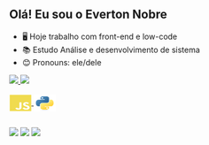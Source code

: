 ## Olá! Eu sou o Everton Nobre

- 🖥 Hoje trabalho com front-end e low-code
- 📚 Estudo Análise e desenvolvimento de sistema
- 😊 Pronouns: ele/dele

<div>
  <a href="https://github.com/Everton-Nobre">
  <img height="180em" src="https://github-readme-stats.vercel.app/api?username=Everton-Nobre&show_icons=true&theme=dark&include_all+commits=true&count_private=true"/>
  <img height="170em" src="https://github-readme-stats.vercel.app/api/top-langs/?username=Everton-Nobre&layout=compact&langs_count=16&theme=dark"/>
</div>


<div style="display: inline_block"><br>
  <img align="center" alt="Rafa-Js" height="30" width="40" src="https://raw.githubusercontent.com/devicons/devicon/master/icons/javascript/javascript-plain.svg">
  <img align="center" alt="Rafa-Python" height="30" width="40" src="https://raw.githubusercontent.com/devicons/devicon/master/icons/python/python-original.svg">
</div>
  
  ##
 
<div> 
   <a href="https://wa.me/11968621004" target="_blank"><img src="https://img.shields.io/badge/WhatsApp-25D366?style=for-the-badge&logo=whatsapp&logoColor=white" target="_blank"></a> 
  <a href = "mailto:nobreeverton31@gmail.com"><img src="https://img.shields.io/badge/-Gmail-%23333?style=for-the-badge&logo=gmail&logoColor=white" target="_blank"></a>
  <a href="https://www.linkedin.com/in/%C3%A9verton-n-4b609513a/" target="_blank"><img src="https://img.shields.io/badge/-LinkedIn-%230077B5?style=for-the-badge&logo=linkedin&logoColor=white" target="_blank"></a> 
  
</div>
